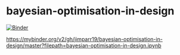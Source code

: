 # bayesian-optimisation-in-design
[![Binder](https://mybinder.org/badge.svg)](https://mybinder.org/v2/gh/jimparr19/bayesian-optimisation-in-design/master?filepath=bayesian-optimisation-in-design.ipynb)

https://mybinder.org/v2/gh/jimparr19/bayesian-optimisation-in-design/master?filepath=bayesian-optimisation-in-design.ipynb
